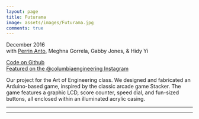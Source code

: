 ```yaml
---
layout: page
title: Futurama
image: assets/images/Futurama.jpg
comments: true
---
```

December 2016<br>
with [Perrin Anto](https://www.perrin.design/), Meghna Gorrela, Gabby Jones, & Hidy Yi

[Code on Github](https://github.com/wlmeng11/futurama)<br>
[Featured on the @columbiaengineering Instagram](https://www.instagram.com/p/BcaSdyZla2W/)

Our project for the Art of Engineering class. We designed and fabricated an Arduino-based game, inspired by the classic arcade game Stacker. The game features a graphic LCD, score counter, speed dial, and fun-sized buttons, all enclosed within an illuminated acrylic casing.

<hr class="major" />

<div class="container" id="gallery"></div>

<script type="text/javascript" src="assets/js/generategallery.js"></script>
<script>
  var filenames = [
    "Futurama_diagram.jpg",
    "Futurama_parts.jpg",
    "Futurama_test.jpg",
    "Futurama_side.jpg",
    "Futurama_top.jpg",
    "Futurama_LEDs.jpg"
  ];
  var captions = [
    "Wiring diagram",
    "Trying to get a sense of where everything should go",
    "Prototype on a breadboard",
    "Side view of partial assembly",
    "Top view of partial assembly",
    "Soldering LEDs for aesthetically pleasing case lighting"
  ];

  <!-- Note that we need to call this BEFORE gallery.js is loaded -->
  generateGalleryHTML(filenames, captions);
</script>

<hr class="major" />
<link rel="stylesheet" href="assets/css/gallery.css">
<script type="text/javascript" src="assets/js/gallery.js"></script>